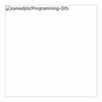 <a href='https://github.com/samadpls/Programing-Gifs'>
<img align='center' src='https://programing-gifs.vercel.app/' widht=100 height=300 alt='samadpls/Programming-Gifs'></a>
